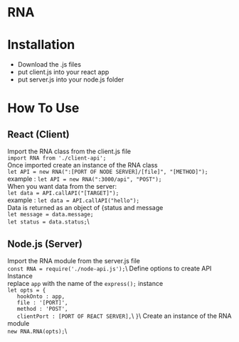 # RNA

# Installation
- Download the .js files
- put client.js into your react app
- put server.js into your node.js folder

# How To Use
## React (Client)
Import the RNA class from the client.js file\
`import RNA from './client-api';` \
Once imported create an instance of the RNA class\
`let API = new RNA(":[PORT OF NODE SERVER]/[file]", "[METHOD]");`\
example : `let API = new RNA(":3000/api", "POST");`\
When you want data from the server:\
`let data = API.callAPI("[TARGET]");`\
example : `let data = API.callAPI("hello");`\
Data is returned as an object of {status and message\
`let message = data.message;`\
`let status = data.status;`\

## Node.js (Server)
Import the RNA module from the server.js file\
`const RNA = require('./node-api.js');`\\
Define options to create API Instance\
replace `app` with the name of the `express();` instance\
`let opts = {`\
`   hookOnto : app,`\
`   file : '[PORT]',`\
`   method : 'POST',`\
`   clientPort : [PORT OF REACT SERVER],`\\
`}`\\
Create an instance of the RNA module\
`new RNA.RNA(opts);`\